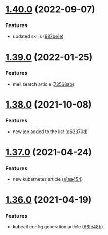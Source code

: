 # [1.40.0](https://github.com/MihaiNueleanu/blog/compare/1.39.0...1.40.0) (2022-09-07)


### Features

* updated skills ([987be1e](https://github.com/MihaiNueleanu/blog/commit/987be1e0c89cf0060ce83dab48999c372a87bee2))



# [1.39.0](https://github.com/MihaiNueleanu/blog/compare/1.38.0...1.39.0) (2022-01-25)


### Features

* meilisearch article ([73568ab](https://github.com/MihaiNueleanu/blog/commit/73568abc4b5392dec41d51c973d101b5d6b7a637))



# [1.38.0](https://github.com/MihaiNueleanu/blog/compare/1.37.0...1.38.0) (2021-10-08)


### Features

* new job added to the list ([d63370d](https://github.com/MihaiNueleanu/blog/commit/d63370d910d098b1ce754bd9d09ab0786901061b))



# [1.37.0](https://github.com/MihaiNueleanu/blog/compare/1.36.0...1.37.0) (2021-04-24)


### Features

* new kubernetes article ([a1aa454](https://github.com/MihaiNueleanu/blog/commit/a1aa4543ee053c3b819cf6e023a6d55162413523))



# [1.36.0](https://github.com/MihaiNueleanu/blog/compare/1.35.1...1.36.0) (2021-04-19)


### Features

* kubectl config generation article ([66fe48b](https://github.com/MihaiNueleanu/blog/commit/66fe48b9a334f4c7f530c1e9b9990cfeb150c8c1))



